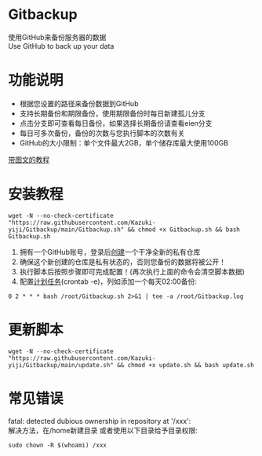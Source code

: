 # Gitbackup 
使用GitHub来备份服务器的数据  
Use GitHub to back up your data
# 功能说明

- 根据您设置的路径来备份数据到GitHub
- 支持长期备份和期限备份，使用期限备份时每日新建孤儿分支
- 点击分支即可查看每日备份，如果选择长期备份请查看eien分支
- 每日可多次备份，备份的次数与您执行脚本的次数有关
- GitHub的大小限制：单个文件最大2GB，单个储存库最大使用100GB

<a href="https://www.kazami.cn/skill/369.html" target="_blank">带图文的教程</a>
# 安装教程
```
wget -N --no-check-certificate "https://raw.githubusercontent.com/Kazuki-yiji/Gitbackup/main/Gitbackup.sh" && chmod +x Gitbackup.sh && bash Gitbackup.sh
```
1. 拥有一个GitHub账号，登录后<a href="https://github.com/new" target="_blank">创建</a>一个干净全新的私有仓库
2. 确保这个新创建的仓库是私有状态的，否则您备份的数据将被公开！
3. 执行脚本后按照步骤即可完成配置！(再次执行上面的命令会清空脚本数据)
4. 配置<a href="https://www.runoob.com/w3cnote/linux-crontab-tasks.html" target="_blank">计划任务</a>(crontab -e)，列如添加一个每天02:00备份:
```
0 2 * * * bash /root/Gitbackup.sh 2>&1 | tee -a /root/Gitbackup.log
```
# 更新脚本
```
wget -N --no-check-certificate "https://raw.githubusercontent.com/Kazuki-yiji/Gitbackup/main/update.sh" && chmod +x update.sh && bash update.sh
```
# 常见错误
fatal: detected dubious ownership in repository at '/xxx':  
解决方法，在/home新建目录 或者使用以下目录给予目录权限:
```
sudo chown -R $(whoami) /xxx
```
